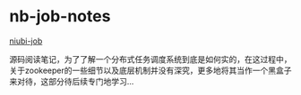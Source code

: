 # nb-job-notes

[niubi-job](https://github.com/xiaolongzuo/niubi-job)

源码阅读笔记，为了了解一个分布式任务调度系统到底是如何实的，在这过程中，关于zookeeper的一些细节以及底层机制并没有深究，更多地将其当作一个黑盒子来对待，这部分待后续专门地学习...

